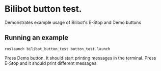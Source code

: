 Bilibot button test.
========================================

Demonstrates example usage of Bilibot's E-Stop and Demo buttons


Running an example
------------------

    roslaunch bilibot_button_test button_test.launch

Press Demo button. It should start printing messages in the terminal. 
Press E-Stop and it should print different messages.
